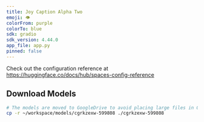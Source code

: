 ```yaml
---
title: Joy Caption Alpha Two
emoji: 👁
colorFrom: purple
colorTo: blue
sdk: gradio
sdk_version: 4.44.0
app_file: app.py
pinned: false
---
```


Check out the configuration reference at https://huggingface.co/docs/hub/spaces-config-reference

## Download Models
```sh
# The models are moved to GoogleDrive to avoid placing large files in GitHub.
cp -r ~/workspace/models/cgrkzexw-599808 ./cgrkzexw-599808
```
